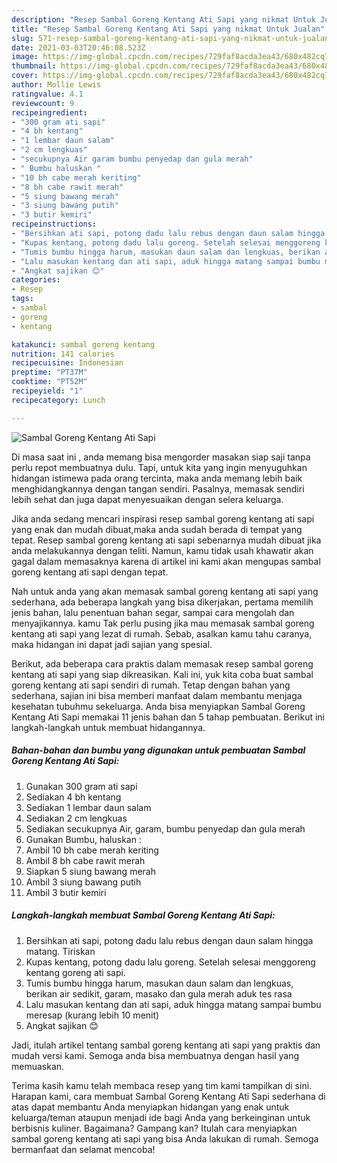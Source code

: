 ```yaml
---
description: "Resep Sambal Goreng Kentang Ati Sapi yang nikmat Untuk Jualan"
title: "Resep Sambal Goreng Kentang Ati Sapi yang nikmat Untuk Jualan"
slug: 571-resep-sambal-goreng-kentang-ati-sapi-yang-nikmat-untuk-jualan
date: 2021-03-03T20:46:08.523Z
image: https://img-global.cpcdn.com/recipes/729faf8acda3ea43/680x482cq70/sambal-goreng-kentang-ati-sapi-foto-resep-utama.jpg
thumbnail: https://img-global.cpcdn.com/recipes/729faf8acda3ea43/680x482cq70/sambal-goreng-kentang-ati-sapi-foto-resep-utama.jpg
cover: https://img-global.cpcdn.com/recipes/729faf8acda3ea43/680x482cq70/sambal-goreng-kentang-ati-sapi-foto-resep-utama.jpg
author: Mollie Lewis
ratingvalue: 4.1
reviewcount: 9
recipeingredient:
- "300 gram ati sapi"
- "4 bh kentang"
- "1 lembar daun salam"
- "2 cm lengkuas"
- "secukupnya Air garam bumbu penyedap dan gula merah"
- " Bumbu haluskan "
- "10 bh cabe merah keriting"
- "8 bh cabe rawit merah"
- "5 siung bawang merah"
- "3 siung bawang putih"
- "3 butir kemiri"
recipeinstructions:
- "Bersihkan ati sapi, potong dadu lalu rebus dengan daun salam hingga matang. Tiriskan"
- "Kupas kentang, potong dadu lalu goreng. Setelah selesai menggoreng kentang goreng ati sapi."
- "Tumis bumbu hingga harum, masukan daun salam dan lengkuas, berikan air sedikit, garam, masako dan gula merah aduk tes rasa"
- "Lalu masukan kentang dan ati sapi, aduk hingga matang sampai bumbu meresap (kurang lebih 10 menit)"
- "Angkat sajikan 😊"
categories:
- Resep
tags:
- sambal
- goreng
- kentang

katakunci: sambal goreng kentang 
nutrition: 141 calories
recipecuisine: Indonesian
preptime: "PT37M"
cooktime: "PT52M"
recipeyield: "1"
recipecategory: Lunch

---
```



![Sambal Goreng Kentang Ati Sapi](https://img-global.cpcdn.com/recipes/729faf8acda3ea43/680x482cq70/sambal-goreng-kentang-ati-sapi-foto-resep-utama.jpg)

Di masa  saat ini , anda memang bisa mengorder masakan siap saji tanpa perlu repot membuatnya dulu. Tapi, untuk kita yang ingin menyuguhkan hidangan istimewa pada orang tercinta, maka anda memang lebih baik menghidangkannya dengan tangan sendiri. Pasalnya, memasak sendiri lebih sehat dan juga dapat menyesuaikan dengan selera keluarga.

Jika anda sedang mencari inspirasi resep sambal goreng kentang ati sapi yang enak dan mudah dibuat,maka anda sudah berada di tempat yang tepat. Resep sambal goreng kentang ati sapi  sebenarnya mudah dibuat jika anda melakukannya dengan teliti. Namun, kamu tidak usah khawatir akan gagal dalam memasaknya 
karena di artikel ini kami akan mengupas sambal goreng kentang ati sapi dengan tepat.  



Nah untuk anda yang akan memasak sambal goreng kentang ati sapi yang sederhana, ada beberapa langkah yang bisa dikerjakan, pertama memilih jenis bahan, lalu penentuan bahan segar, sampai cara mengolah dan menyajikannya. kamu Tak perlu pusing jika mau memasak sambal goreng kentang ati sapi yang lezat di rumah. Sebab, asalkan kamu  tahu caranya, maka hidangan ini dapat jadi sajian yang spesial.

Berikut, ada beberapa cara praktis  dalam memasak resep sambal goreng kentang ati sapi yang siap dikreasikan. Kali ini, yuk kita coba buat sambal goreng kentang ati sapi sendiri di rumah. Tetap dengan bahan yang sederhana, sajian ini bisa memberi manfaat dalam membantu menjaga kesehatan tubuhmu sekeluarga. Anda bisa menyiapkan Sambal Goreng Kentang Ati Sapi memakai 11 jenis bahan dan 5 tahap pembuatan. Berikut ini langkah-langkah untuk membuat hidangannya.

<!--inarticleads1-->

##### Bahan-bahan dan bumbu yang digunakan untuk pembuatan Sambal Goreng Kentang Ati Sapi:

1. Gunakan 300 gram ati sapi
1. Sediakan 4 bh kentang
1. Sediakan 1 lembar daun salam
1. Sediakan 2 cm lengkuas
1. Sediakan secukupnya Air, garam, bumbu penyedap dan gula merah
1. Gunakan  Bumbu, haluskan :
1. Ambil 10 bh cabe merah keriting
1. Ambil 8 bh cabe rawit merah
1. Siapkan 5 siung bawang merah
1. Ambil 3 siung bawang putih
1. Ambil 3 butir kemiri




<!--inarticleads2-->

##### Langkah-langkah membuat Sambal Goreng Kentang Ati Sapi:

1. Bersihkan ati sapi, potong dadu lalu rebus dengan daun salam hingga matang. Tiriskan
1. Kupas kentang, potong dadu lalu goreng. Setelah selesai menggoreng kentang goreng ati sapi.
1. Tumis bumbu hingga harum, masukan daun salam dan lengkuas, berikan air sedikit, garam, masako dan gula merah aduk tes rasa
1. Lalu masukan kentang dan ati sapi, aduk hingga matang sampai bumbu meresap (kurang lebih 10 menit)
1. Angkat sajikan 😊




Jadi, itulah artikel tentang  sambal goreng kentang ati sapi  yang praktis dan mudah versi kami. Semoga anda bisa membuatnya dengan hasil yang memuaskan. 

Terima kasih kamu telah membaca resep yang tim kami tampilkan di sini. Harapan kami, cara membuat  Sambal Goreng Kentang Ati Sapi sederhana di atas dapat membantu Anda menyiapkan hidangan yang enak untuk keluarga/teman ataupun menjadi ide bagi Anda yang berkeinginan untuk berbisnis kuliner. Bagaimana? Gampang kan? Itulah cara menyiapkan sambal goreng kentang ati sapi yang bisa Anda lakukan di rumah. Semoga bermanfaat dan selamat mencoba!

